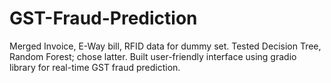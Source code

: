 # GST-Fraud-Prediction
Merged Invoice, E-Way bill, RFID data for dummy set. Tested Decision Tree, Random Forest; chose latter. Built user-friendly interface using gradio library for real-time GST fraud prediction.
